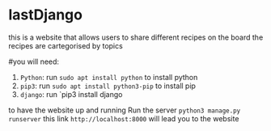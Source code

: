 # lastDjango
this is a website that allows users to share different recipes on the board
the recipes are cartegorised by topics

#you will need:
1. `Python`: run `sudo apt install python` to install python
2. `pip3`: run `sudo apt install python3-pip` to install pip
3. `django`:  run `pip3 install django

to have the website up and running
Run the server `python3 manage.py runserver`
this link `http://localhost:8000` will lead you to the website
